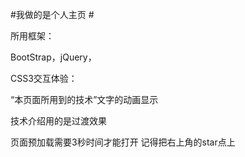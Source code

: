 #我做的是个人主页 #

所用框架： 

BootStrap，jQuery， 

CSS3交互体验： 

“本页面所用到的技术”文字的动画显示 

  技术介绍用的是过渡效果 
 
页面预加载需要3秒时间才能打开 
记得把右上角的star点上 
